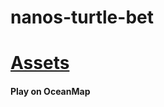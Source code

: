 # nanos-turtle-bet
# [Assets](https://github.com/vugi99/nanos-turtle-bet-assets)
#### Play on OceanMap
